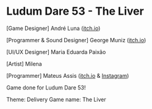 # Ludum Dare 53 - The Liver

[Game Designer] André Luna ([itch.io](https://aggl.itch.io/))

[Programmer & Sound Designer] George Muniz ([itch.io](https://kalasmus.itch.io))

[UI/UX Designer] Maria Eduarda Paixão

[Artist] Milena

[Programmer] Mateus Assis ([itch.io](https://mateuzoassis.itch.io) & [Instagram](https://www.instagram.com/mateuzoassis/))

Game done for Ludum Dare 53!

Theme: Delivery
Game name: The Liver


